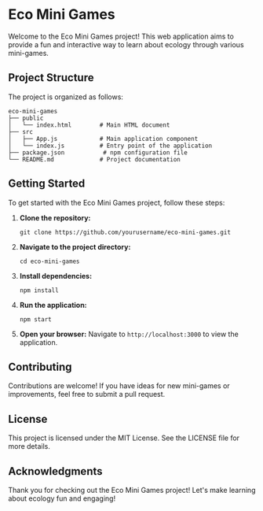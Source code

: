 # Eco Mini Games

Welcome to the Eco Mini Games project! This web application aims to provide a fun and interactive way to learn about ecology through various mini-games.

## Project Structure

The project is organized as follows:

```
eco-mini-games
├── public
│   └── index.html        # Main HTML document
├── src
│   ├── App.js            # Main application component
│   └── index.js          # Entry point of the application
├── package.json           # npm configuration file
└── README.md             # Project documentation
```

## Getting Started

To get started with the Eco Mini Games project, follow these steps:

1. **Clone the repository:**
   ```
   git clone https://github.com/yourusername/eco-mini-games.git
   ```

2. **Navigate to the project directory:**
   ```
   cd eco-mini-games
   ```

3. **Install dependencies:**
   ```
   npm install
   ```

4. **Run the application:**
   ```
   npm start
   ```

5. **Open your browser:**
   Navigate to `http://localhost:3000` to view the application.

## Contributing

Contributions are welcome! If you have ideas for new mini-games or improvements, feel free to submit a pull request.

## License

This project is licensed under the MIT License. See the LICENSE file for more details.

## Acknowledgments

Thank you for checking out the Eco Mini Games project! Let's make learning about ecology fun and engaging!